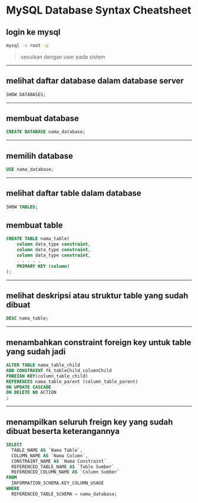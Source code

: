 # MySQL Database Syntax Cheatsheet


## login ke mysql
```sh
mysql -u root -p
```
> sesuikan dengan user pada sistem
---

## melihat daftar database dalam database server
```sql
SHOW DATABASES;
```
---
## membuat database
```sql
CREATE DATABASE nama_database;
```
---
## memilih database
```sql
USE nama_database;
```
---
## melihat daftar table dalam database
```sql
SHOW TABLES;
```
## membuat table
```sql
CREATE TABLE nama_table(
    column data_type constraint,
    column data_type constraint,
    column data_type constraint,
    . . . . . 
    PRIMARY KEY (column)   
);
```
---
## melihat deskripsi atau struktur table yang sudah dibuat
```sql
DESC nama_table;
```
---
## menambahkan constraint foreign key untuk table yang sudah jadi
```sql
ALTER TABLE nama_table_child
ADD CONSTRAINT fk_tableChild_columnChild
FOREIGN KEY(column_table_child)
REFERENCES nama_table_parent (column_table_parent)
ON UPDATE CASCADE
ON DELETE NO ACTION
;
```
---
## menampilkan seluruh freign key yang sudah dibuat beserta keterangannya
```sql
SELECT 
  TABLE_NAME AS `Nama Table`,
  COLUMN_NAME AS `Nama Column`,
  CONSTRAINT_NAME AS `Nama Constraint`
  REFERENCED_TABLE_NAME AS `Table Sumber`
  REFERENCED_COLUMN_NAME AS `Column Sumber`
FROM
  INFORMATION_SCHEMA.KEY_COLUMN_USAGE
WHERE
  REFERENCED_TABLE_SCHEMA = nama_database;
```